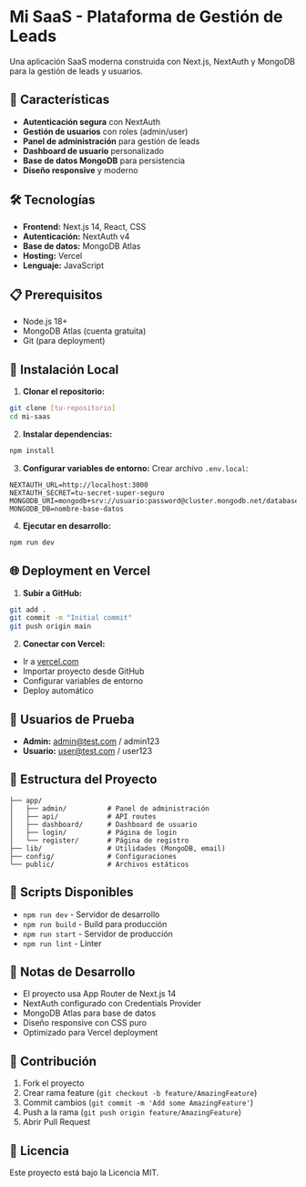 # Mi SaaS - Plataforma de Gestión de Leads

Una aplicación SaaS moderna construida con Next.js, NextAuth y MongoDB para la gestión de leads y usuarios.

## 🚀 Características

- **Autenticación segura** con NextAuth
- **Gestión de usuarios** con roles (admin/user)
- **Panel de administración** para gestión de leads
- **Dashboard de usuario** personalizado
- **Base de datos MongoDB** para persistencia
- **Diseño responsive** y moderno

## 🛠️ Tecnologías

- **Frontend:** Next.js 14, React, CSS
- **Autenticación:** NextAuth v4
- **Base de datos:** MongoDB Atlas
- **Hosting:** Vercel
- **Lenguaje:** JavaScript

## 📋 Prerequisitos

- Node.js 18+ 
- MongoDB Atlas (cuenta gratuita)
- Git (para deployment)

## 🚀 Instalación Local

1. **Clonar el repositorio:**
```bash
git clone [tu-repositorio]
cd mi-saas
```

2. **Instalar dependencias:**
```bash
npm install
```

3. **Configurar variables de entorno:**
Crear archivo `.env.local`:
```env
NEXTAUTH_URL=http://localhost:3000
NEXTAUTH_SECRET=tu-secret-super-seguro
MONGODB_URI=mongodb+srv://usuario:password@cluster.mongodb.net/database
MONGODB_DB=nombre-base-datos
```

4. **Ejecutar en desarrollo:**
```bash
npm run dev
```

## 🌐 Deployment en Vercel

1. **Subir a GitHub:**
```bash
git add .
git commit -m "Initial commit"
git push origin main
```

2. **Conectar con Vercel:**
- Ir a [vercel.com](https://vercel.com)
- Importar proyecto desde GitHub
- Configurar variables de entorno
- Deploy automático

## 👥 Usuarios de Prueba

- **Admin:** admin@test.com / admin123
- **Usuario:** user@test.com / user123

## 📁 Estructura del Proyecto

```
├── app/
│   ├── admin/          # Panel de administración
│   ├── api/            # API routes
│   ├── dashboard/      # Dashboard de usuario
│   ├── login/          # Página de login
│   └── register/       # Página de registro
├── lib/                # Utilidades (MongoDB, email)
├── config/             # Configuraciones
└── public/             # Archivos estáticos
```

## 🔧 Scripts Disponibles

- `npm run dev` - Servidor de desarrollo
- `npm run build` - Build para producción
- `npm run start` - Servidor de producción
- `npm run lint` - Linter

## 📝 Notas de Desarrollo

- El proyecto usa App Router de Next.js 14
- NextAuth configurado con Credentials Provider
- MongoDB Atlas para base de datos
- Diseño responsive con CSS puro
- Optimizado para Vercel deployment

## 🤝 Contribución

1. Fork el proyecto
2. Crear rama feature (`git checkout -b feature/AmazingFeature`)
3. Commit cambios (`git commit -m 'Add some AmazingFeature'`)
4. Push a la rama (`git push origin feature/AmazingFeature`)
5. Abrir Pull Request

## 📄 Licencia

Este proyecto está bajo la Licencia MIT.

